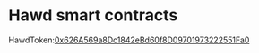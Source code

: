 # Hawd smart contracts 

HawdToken:[0x626A569a8Dc1842eBd60f8D09701973222551Fa0](https://testnet.ftmscan.com/address/0x626A569a8Dc1842eBd60f8D09701973222551Fa0)